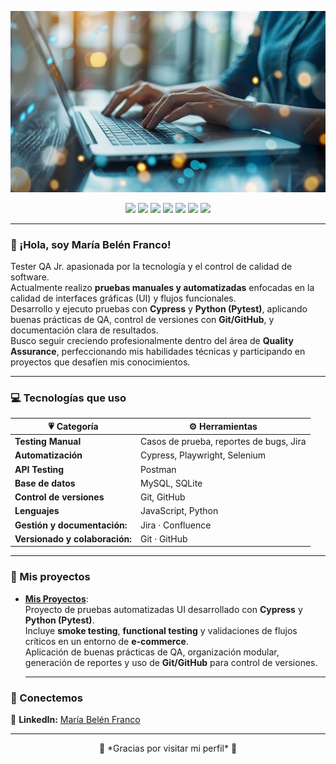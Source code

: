 <!-- 💜 Banner -->
<p align="center">
 <img src="https://github.com/mariabelenfranco1985/mariabelenfranco1985/blob/main/banner 2.png" alt="María Belén Franco Banner" width="800">

</p>

<!-- 💜 Herramientas y Tecnologías -->
<p align="center">
  <img src="https://img.shields.io/badge/CYPRESS-7b2cbf?style=for-the-badge&logo=cypress&logoColor=white" />
  <img src="https://img.shields.io/badge/POSTMAN-bb3ce6?style=for-the-badge&logo=postman&logoColor=white" />
  <img src="https://img.shields.io/badge/SELENIUM-8a33cc?style=for-the-badge&logo=selenium&logoColor=white" />
  <img src="https://img.shields.io/badge/JIRA-1a1a1a?style=for-the-badge&logo=jira&logoColor=white" />
  <img src="https://img.shields.io/badge/PYTHON-9b59b6?style=for-the-badge&logo=python&logoColor=white" />
  <img src="https://img.shields.io/badge/MYSQL-2b2b2b?style=for-the-badge&logo=mysql&logoColor=white" />
  <img src="https://img.shields.io/badge/GITHUB-000000?style=for-the-badge&logo=github&logoColor=white" />
</p>

---

### 🌸 ¡Hola, soy María Belén Franco!
Tester QA Jr. apasionada por la tecnología y el control de calidad de software.  
Actualmente realizo **pruebas manuales y automatizadas** enfocadas en la calidad de interfaces gráficas (UI) y flujos funcionales.  
Desarrollo y ejecuto pruebas con **Cypress** y **Python (Pytest)**, aplicando buenas prácticas de QA, control de versiones con **Git/GitHub**, y documentación clara de resultados.  
Busco seguir creciendo profesionalmente dentro del área de **Quality Assurance**, perfeccionando mis habilidades técnicas y participando en proyectos que desafíen mis conocimientos.  

---

### 💻 Tecnologías que uso

| 💗 **Categoría** | ⚙️ **Herramientas** |
|------------------|----------------------|
| **Testing Manual** | Casos de prueba, reportes de bugs, Jira |
| **Automatización** | Cypress, Playwright, Selenium | katalon | JMeter |
| **API Testing** | Postman |
| **Base de datos** | MySQL, SQLite |
| **Control de versiones** | Git, GitHub |
| **Lenguajes** | JavaScript, Python |
| **Gestión y documentación:**| Jira · Confluence  |
|**Versionado y colaboración:** |Git · GitHub  


---

### 📂 Mis proyectos
- [**Mis Proyectos**](https://github.com/mariabelenfranco1985/qa-ui-smoke-shop):  
  Proyecto de pruebas automatizadas UI desarrollado con **Cypress** y **Python (Pytest)**.  
  Incluye **smoke testing**, **functional testing** y validaciones de flujos críticos en un entorno de **e-commerce**.  
  Aplicación de buenas prácticas de QA, organización modular, generación de reportes y uso de **Git/GitHub** para control de versiones.
  
  ---

### 💌 Conectemos


💼 **LinkedIn:** [María Belén Franco](https://www.linkedin.com/in/maria-belen-franco-396aab374/)

---

<p align="center">
  🌟 *Gracias por visitar mi perfil* 🌟
</p>
